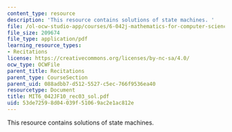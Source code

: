 ```yaml
---
content_type: resource
description: 'This resource contains solutions of state machines. '
file: /ol-ocw-studio-app/courses/6-042j-mathematics-for-computer-science-fall-2010/53de72598d04039f51069ac2e1ac812e_MIT6_042JF10_rec03_sol.pdf
file_size: 209674
file_type: application/pdf
learning_resource_types:
- Recitations
license: https://creativecommons.org/licenses/by-nc-sa/4.0/
ocw_type: OCWFile
parent_title: Recitations
parent_type: CourseSection
parent_uid: 088adbb7-d512-5527-c5ec-766f9536ea40
resourcetype: Document
title: MIT6_042JF10_rec03_sol.pdf
uid: 53de7259-8d04-039f-5106-9ac2e1ac812e
---
```

This resource contains solutions of state machines. 